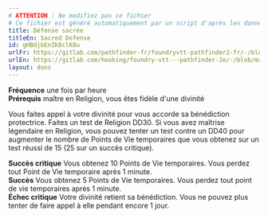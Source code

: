 ```yaml
---
# ATTENTION : Ne modifiez pas ce fichier
# Ce fichier est généré automatiquement par un script d'après les données du module Foundry VTT officiel et de sa traduction
title: Défense sacrée
titleEn: Sacred Defense
id: gHBdjbEnIK8clK8u
urlFr: https://gitlab.com/pathfinder-fr/foundryvtt-pathfinder2-fr/-/blob/master/data/feats/gHBdjbEnIK8clK8u.htm
urlEn: https://gitlab.com/hooking/foundry-vtt---pathfinder-2e/-/blob/master/packs/data/feats.db/sacred-defense.json
layout: dons
---
```

<span>**Fréquence** une fois par heure  
**Prérequis** maître en Religion, vous êtes fidèle d'une divinité  

Vous faites appel à votre divinité pour vous accorde sa bénédiction protectrice. Faites un test de Religion DD30. Si vous avez maîtrise légendaire en Religion, vous pouvez tenter un test contre un DD40 pour augmenter le nombre de Points de Vie temporaires que vous obtenez sur un test réussi de 15 (25 sur un succès critique).  
  
**Succès critique** Vous obtenez 10 Points de Vie temporaires. Vous perdez tout Point de Vie temporaire après 1 minute.  
**Succès** Vous obtenez 5 Points de Vie temporaires. Vous perdez tout point de vie temporaires après 1 minute.  
**Échec critique** Votre divinité retient sa bénédiction. Vous ne pouvez plus tenter de faire appel à elle pendant encore 1 jour.
